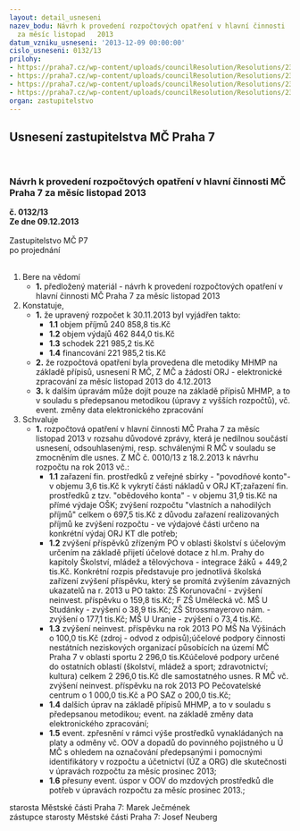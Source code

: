 ```yaml
---
layout: detail_usneseni
nazev_bodu: Návrh k provedení rozpočtových opatření v hlavní činnosti  MČ Praha 7
  za měsíc listopad   2013
datum_vzniku_usneseni: '2013-12-09 00:00:00'
cislo_usneseni: 0132/13
prilohy:
- https://praha7.cz/wp-content/uploads/councilResolution/Resolutions/23214/8-13-p1_duvodo.doc
- https://praha7.cz/wp-content/uploads/councilResolution/Resolutions/23214/8-13-usn_0927.doc
- https://praha7.cz/wp-content/uploads/councilResolution/Resolutions/23214/8-13-usn_0925.doc
- https://praha7.cz/wp-content/uploads/councilResolution/Resolutions/23214/8-13-usnn_0928.doc
organ: zastupitelstvo
---
```

<div id="ucUsn_pList" class="usn">
	<span><h2>Usnesení zastupitelstva MČ Praha 7 </h2>
<br></span><div class="standBody">
<span><h3>Návrh k provedení rozpočtových opatření v hlavní činnosti  MČ Praha 7 za měsíc listopad   2013</h3></span><div class="center">
		<strong>č. 0132/13</strong><br>
	</div>
<div class="center">
		<strong>Ze dne 09.12.2013</strong><br><br>
	</div>Zastupitelstvo MČ P7<br> po projednání<br><br><ol>
<li>Bere na vědomí<ul><li>
<strong>1.</strong> předložený materiál - návrh k provedení rozpočtových opatření v hlavní činnosti  MČ Praha 7 za měsíc listopad   2013</li></ul>
</li>
<li>Konstatuje,<ul>
<li>
<strong>1.</strong> že  upravený rozpočet k 30.11.2013 byl vyjádřen takto:<ul>
<li>
<strong>1.1</strong> objem příjmů              240  858,8 tis.Kč</li>
<li>
<strong>1.2</strong> objem výdajů              462  844,0 tis.Kč</li>
<li>
<strong>1.3</strong> schodek                       221 985,2 tis.Kč </li>
<li>
<strong>1.4</strong> financování                 221 985,2 tis.Kč </li>
</ul>
</li>
<li>
<strong>2.</strong> že rozpočtová opatření byla provedena dle metodiky MHMP na základě přípisů, usnesení R MČ,  Z MČ a žádostí ORJ - elektronické zpracování za měsíc listopad  2013 do 4.12.2013</li>
<li>
<strong>3.</strong> k dalším úpravám může dojít pouze na základě přípisů MHMP, a to v souladu s předepsanou metodikou (úpravy z vyšších rozpočtů), vč.  event.  změny data elektronického zpracování</li>
</ul>
</li>
<li>Schvaluje<ul><li>
<strong>1.</strong> rozpočtová  opatření  v hlavní činnosti MČ Praha 7 za měsíc listopad  2013 v rozsahu důvodové zprávy, která je nedílnou součástí usnesení, odsouhlasenými, resp. schválenými  R MČ v souladu se zmocněním dle usnes. Z MČ č. 0010/13 z 18.2.2013 k návrhu rozpočtu na rok 2013 vč.:<ul>
<li>
<strong>1.1</strong> zařazení fin. prostředků z veřejné sbírky - "povodňové konto"- v objemu 3,6 tis.Kč k vykrytí části nákladů v ORJ KT;zařazení fin. prostředků z tzv. "obědového konta" - v objemu 31,9 tis.Kč na přímé výdaje OŠK; zvýšení rozpočtu "vlastních a nahodilých příjmů" celkem o  697,5 tis.Kč z důvodu zařazení realizovaných příjmů ke zvýšení rozpočtu - ve výdajové části určeno na konkrétní výdaj ORJ KT dle potřeb;</li>
<li>
<strong>1.2</strong> zvýšení příspěvků zřízeným PO v oblasti školství s účelovým určením na základě  přijetí účelové dotace z hl.m. Prahy do kapitoly  Školství, mládež a tělovýchova - integrace žáků + 449,2 tis.Kč. Konkrétní rozpis představuje pro jednotlivá školská zařízení zvýšení příspěvku, který se promítá zvýšením závazných ukazatelů na r. 2013 u PO  takto: ZŠ Korunovační  - zvýšení neinvest. příspěvku o                        159,8 tis.Kč; F ZŠ Umělecká vč. MŠ U Studánky - zvýšení   o                          38,9 tis.Kč; ZŠ Strossmayerovo nám. - zvýšení o                                           177,1 tis.Kč; MŠ U Uranie - zvýšení o                                                                73,4 tis.Kč.</li>
<li>
<strong>1.3</strong> zvýšení neinvest. příspěvku na rok 2013 PO MŠ Na Výšinách o 100,0 tis.Kč (zdroj - odvod  z odpisů);účelové podpory činnosti nestátních neziskových organizací působících na území MČ Praha 7 v oblasti sportu 2 296,0 tis.Kčúčelové podpory určené do ostatních oblastí (školství, mládež a sport; zdravotnictví; kultura) celkem 2 296,0 tis.Kč dle samostatného usnes. R MČ vč. zvýšení neinvest. příspěvku na rok 2013 PO Pečovatelské centrum o  1 000,0 tis.Kč a PO SAZ o 200,0 tis.Kč;</li>
<li>
<strong>1.4</strong> dalších úprav na základě přípisů MHMP, a to v souladu s předepsanou metodikou; event. na základě změny data elektronického zpracování;</li>
<li>
<strong>1.5</strong> event. zpřesnění v rámci výše prostředků vynakládaných na platy a odměny  vč. OOV a dopadů do povinného pojistného u Ú MČ s ohledem na označování předepsanými i pomocnými identifikátory v rozpočtu a účetnictví (ÚZ a ORG) dle skutečnosti v úpravách rozpočtu za měsíc prosinec 2013;</li>
<li>
<strong>1.6</strong> přesuny event. úspor v OOV do mzdových prostředků dle potřeb v úpravách rozpočtu za měsíc prosinec 2013.;</li>
</ul>
</li></ul>
</li>
</ol>starosta Městské části Praha 7: Marek Ječmének<br>zástupce starosty Městské části Praha 7: Josef Neuberg
</div>
</div>